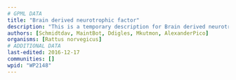 ```yaml
---
# GPML DATA
title: "Brain derived neurotrophic factor"
description: "This is a temporary description for Brain derived neurotrophic factor"
authors: [Schmidtdav, MaintBot, Ddigles, Mkutmon, AlexanderPico]
organisms: [Rattus norvegicus]
# ADDITIONAL DATA
last-edited: 2016-12-17
communities: []
wpid: "WP2148"
---
```

